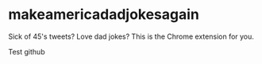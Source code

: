 # makeamericadadjokesagain
Sick of 45's tweets? Love dad jokes? This is the Chrome extension for you.

Test github
